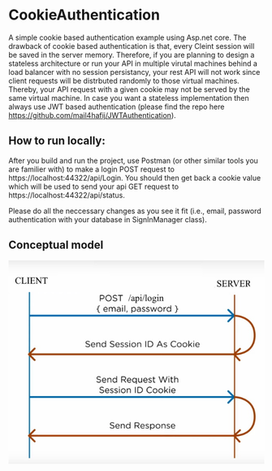 # CookieAuthentication
A simple cookie based authentication example using Asp.net core. The drawback of cookie based authentication is that, every Cleint session will be saved in the server memory. Therefore, if you are planning to design a stateless architecture or run your API in multiple virutal machines behind a load balancer with no session persistancy, your rest API will not work since client requests will be distrbuted randomly to those virtual machines. Thereby, your API request with a given cookie may not be served by the same virtual machine. In case you want a stateless implementation then always use JWT based authentication (please find the repo here https://github.com/mail4hafij/JWTAuthentication).

## How to run locally: 
After you build and run the project, use Postman (or other similar tools you are familier with) to make a login POST request to https://localhost:44322/api/Login. You should then get back a cookie value which will be used to send your api GET request to https://localhost:44322/api/status.

Please do all the neccessary changes as you see it fit (i.e., email, password authentication with your database in SignInManager class).

## Conceptual model
<img src="Architecture.jpg" />
